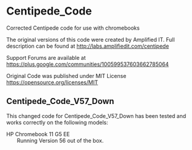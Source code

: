 # Centipede_Code
Corrected Centipede code for use with chromebooks


The original versions of this code were created by Amplified IT.  Full description can be found
at http://labs.amplifiedit.com/centipede

Support Forums are available at https://plus.google.com/communities/100599537603662785064

Original Code was published under MIT License https://opensource.org/licenses/MIT

<h2><b>Centipede_Code_V57_Down</b></h2>

This changed code for Centipede_Code_V57_Down has been tested and works correctly on the following models:

HP Chromebook 11 G5 EE </br>
&emsp;&emsp;Running Version 56 out of the box.
